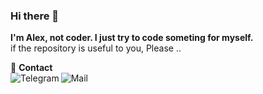 ### Hi there 👋

**I'm Alex, not coder. I just try to code someting for myself.**  
 if the repository is useful to you, Please ..

🎯 **Contact**  
<a href="https://t.me/ffuqiangg"><img align="left" alt="Telegram" src="https://img.shields.io/badge/-ALEX VU-red?color=blue&logo=telegram&logoColor=black"/></a>
<a href="mailto:ffuqiangg"><img align="left" alt="Mail" src="https://img.shields.io/badge/-ffuqiangg@gmail.com-red?color=red&logo=gmail&logoColor=inactive"/></a>


<!--START_SECTION:waka-->
<!--END_SECTION:waka-->
